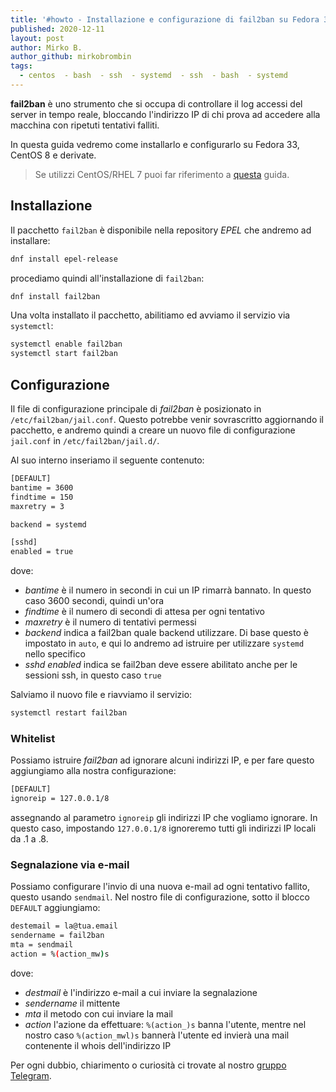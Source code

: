 ```yaml
---
title: '#howto - Installazione e configurazione di fail2ban su Fedora 33/CentOS 8'
published: 2020-12-11
layout: post
author: Mirko B.
author_github: mirkobrombin
tags:
  - centos  - bash  - ssh  - systemd  - ssh  - bash  - systemd
---
```

**fail2ban** è uno strumento che si occupa di controllare il log accessi del server in tempo reale, bloccando l'indirizzo IP di chi prova ad accedere alla macchina con ripetuti tentativi falliti.

In questa guida vedremo come installarlo e configurarlo su Fedora 33, CentOS 8 e derivate.

> Se utilizzi CentOS/RHEL 7 puoi far riferimento a [questa](https://linuxhub.it/articles/howto-%E2%80%93-installare-e-configurare-fail2ban-in-centos-7) guida.

## Installazione
Il pacchetto `fail2ban` è disponibile nella repository *EPEL* che andremo ad installare:

```bash
dnf install epel-release
```

procediamo quindi all'installazione di `fail2ban`:

```bash
dnf install fail2ban
```

Una volta installato il pacchetto, abilitiamo ed avviamo il servizio via `systemctl`:

```bash
systemctl enable fail2ban
systemctl start fail2ban
```

## Configurazione
Il file di configurazione principale di *fail2ban* è posizionato in `/etc/fail2ban/jail.conf`. Questo potrebbe venir sovrascritto aggiornando il pacchetto, e andremo quindi a creare un nuovo file di configurazione `jail.conf` in `/etc/fail2ban/jail.d/`.

Al suo interno inseriamo il seguente contenuto:

```bash
[DEFAULT]
bantime = 3600
findtime = 150
maxretry = 3

backend = systemd

[sshd]
enabled = true
```

dove:
* *bantime* è il numero in secondi in cui un IP rimarrà bannato. In questo caso 3600 secondi, quindi un'ora
* *findtime* è il numero di secondi di attesa per ogni tentativo
* *maxretry* è il numero di tentativi permessi
* *backend* indica a fail2ban quale backend utilizzare. Di base questo è impostato in `auto`, e qui lo andremo ad istruire per utilizzare `systemd` nello specifico
* *sshd enabled* indica se fail2ban deve essere abilitato anche per le sessioni ssh, in questo caso `true`

Salviamo il nuovo file e riavviamo il servizio:

```bash
systemctl restart fail2ban
```

### Whitelist
Possiamo istruire *fail2ban* ad ignorare alcuni indirizzi IP, e per fare questo aggiungiamo alla nostra configurazione:

```bash
[DEFAULT]
ignoreip = 127.0.0.1/8
```

assegnando al parametro `ignoreip` gli indirizzi IP che vogliamo ignorare. In questo caso, impostando `127.0.0.1/8` ignoreremo tutti gli indirizzi IP locali da .1 a .8.

### Segnalazione via e-mail
Possiamo configurare l'invio di una nuova e-mail ad ogni tentativo fallito, questo usando `sendmail`. Nel nostro file di configurazione, sotto il blocco `DEFAULT` aggiungiamo:

```bash
destemail = la@tua.email
sendername = fail2ban
mta = sendmail
action = %(action_mw)s
```

dove:
* *destmail* è l'indirizzo e-mail a cui inviare la segnalazione
* *sendername* il mittente
* *mta* il metodo con cui inviare la mail
* *action* l'azione da effettuare: `%(action_)s` banna l'utente, mentre nel nostro caso `%(action_mwl)s` bannerà l'utente ed invierà una mail contenente il whois dell'indirizzo IP


Per ogni dubbio, chiarimento o curiosità ci trovate al nostro <a href="https://t.me/linuxpeople">gruppo Telegram</a>.